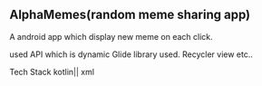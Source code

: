 ## AlphaMemes(random meme sharing app)
A android app which display new meme on each click.
 

used API which is dynamic Glide library used.  Recycler view etc..

Tech Stack
kotlin|| xml
